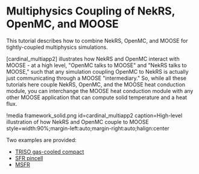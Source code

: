 # Multiphysics Coupling of NekRS, OpenMC, and MOOSE

This tutorial describes how to combine NekRS, OpenMC, and MOOSE for
tightly-coupled multiphysics simulations.

[cardinal_multiapp2] illustrates how NekRS and OpenMC interact with MOOSE -
at a high level, "OpenMC talks to MOOSE" and "NekRS talks to MOOSE," such that
any simulation coupling OpenMC to NekRS is actually just communicating through a
MOOSE "intermediary." So, while all these tutorials here couple NekRS, OpenMC,
and the MOOSE heat conduction module, you can interchange the MOOSE heat conduction
module with any other MOOSE application that can compute solid temperature and
a heat flux.

!media framework_solid.png
  id=cardinal_multiapp2
  caption=High-level illustration of how NekRS and OpenMC couple to MOOSE
  style=width:90%;margin-left:auto;margin-right:auto;halign:center

Two examples are provided:

- [TRISO gas-cooled compact](triso_multiphysics.md)
- [SFR pincell](pincell_multiphysics.md)
- [MSFR](msfr.md)
